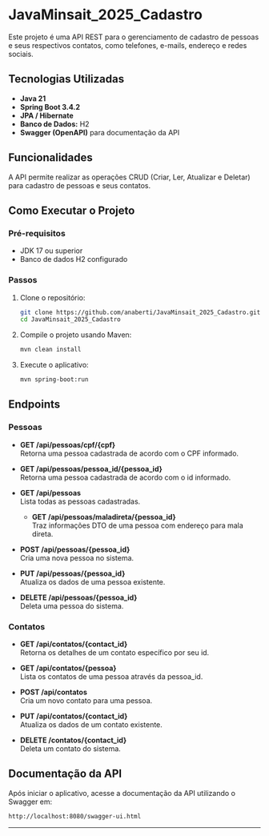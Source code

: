 # JavaMinsait_2025_Cadastro

Este projeto é uma API REST para o gerenciamento de cadastro de pessoas e seus respectivos contatos, como telefones, e-mails, endereço e redes sociais.

## Tecnologias Utilizadas

- **Java 21**
- **Spring Boot 3.4.2**
- **JPA / Hibernate**
- **Banco de Dados:** H2
- **Swagger (OpenAPI)** para documentação da API

## Funcionalidades

A API permite realizar as operações CRUD (Criar, Ler, Atualizar e Deletar) para cadastro de pessoas e seus contatos.

## Como Executar o Projeto

### Pré-requisitos

- JDK 17 ou superior
- Banco de dados H2 configurado

### Passos

1. Clone o repositório:
   ```bash
   git clone https://github.com/anaberti/JavaMinsait_2025_Cadastro.git
   cd JavaMinsait_2025_Cadastro
   ```

2. Compile o projeto usando Maven:
   ```bash
   mvn clean install
   ```

3. Execute o aplicativo:
   ```bash
   mvn spring-boot:run
   ```

## Endpoints

### Pessoas

- **GET /api/pessoas/cpf/{cpf}**  
  Retorna uma pessoa cadastrada de acordo com o CPF informado.

- **GET /api/pessoas/pessoa_id/{pessoa_id}**  
  Retorna uma pessoa cadastrada de acordo com o id informado.

- **GET /api/pessoas**  
  Lista todas as pessoas cadastradas.

  - **GET /api/pessoas/maladireta/{pessoa_id}**  
  Traz informações DTO de uma pessoa com endereço para mala direta.

- **POST /api/pessoas/{pessoa_id}**  
  Cria uma nova pessoa no sistema.

- **PUT /api/pessoas/{pessoa_id}**  
  Atualiza os dados de uma pessoa existente.

- **DELETE /api/pessoas/{pessoa_id}**  
  Deleta uma pessoa do sistema.

### Contatos

- **GET /api/contatos/{contact_id}**  
  Retorna os detalhes de um contato específico por seu id.

- **GET /api/contatos/{pessoa}**  
  Lista os contatos de uma pessoa através da pessoa_id.

- **POST /api/contatos**  
  Cria um novo contato para uma pessoa.

- **PUT /api/contatos/{contact_id}**  
  Atualiza os dados de um contato existente.

- **DELETE /contatos/{contact_id}**  
  Deleta um contato do sistema.


## Documentação da API

Após iniciar o aplicativo, acesse a documentação da API utilizando o Swagger em:

```bash
http://localhost:8080/swagger-ui.html
```


---
